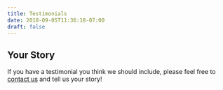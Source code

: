 ```yaml
---
title: Testimonials
date: 2018-09-05T11:36:18-07:00
draft: false
---
```


## Your Story

If you have a testimonial you think we should include, please feel free to [contact us](/contact) and tell us your story!

